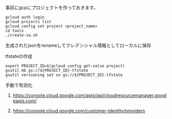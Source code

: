 
事前にgcpにプロジェクトを作っておきます。


```
gcloud auth login
gcloud projects list
gcloud config set project <project_name>
cd tools
./create-sa.sh
```


生成されたjsonをrenameしてクレデンシャル情報としてローカルに保存



tfstateの作成

```
export PROJECT_ID=$(gcloud config get-value project)
gsutil mb gs://${PROJECT_ID}-tfstate
gsutil versioning set on gs://${PROJECT_ID}-tfstate

```


手動で有効化  

1. https://console.cloud.google.com/apis/api/cloudresourcemanager.googleapis.com/

2. https://console.cloud.google.com/customer-identity/providers